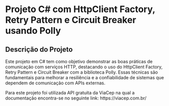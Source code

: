 # Projeto C# com HttpClient Factory, Retry Pattern e Circuit Breaker usando Polly

<h2>Descrição do Projeto</h2>
<p>Este projeto em C# tem como objetivo demonstrar as boas práticas de comunicação com serviços HTTP, destacando o uso do HttpClient Factory, Retry Pattern e Circuit Breaker com a biblioteca Polly. Essas técnicas são fundamentais para melhorar a resiliência e a confiabilidade de sistemas que dependem de comunicação com APIs externas.</p>
<p>Para este projeto foi utilizada API gratuita da ViaCep na qual a documentação encontra-se no seguinte link: https://viacep.com.br/</p>


